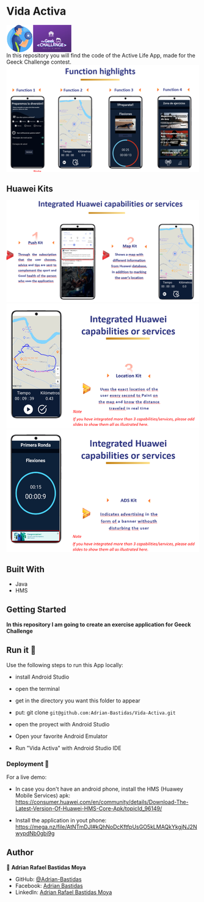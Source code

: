 # Vida Activa
<div style="display:flex">
<img src='ImagesReadme/ejercicio.png' width='70'>
<img src='ImagesReadme/GeeckLogo.png' width='100'>
</div>
In this repository you will find the code of the Active Life App, made for the Geeck Challenge contest.

<img src='ImagesReadme/highlights.png'>

## Huawei Kits
<img src='ImagesReadme/kit1.png'>
<img src='ImagesReadme/kit2.png'>
<img src='ImagesReadme/kit3.png'>




## Built With

- Java
- HMS

## Getting Started

**In this repository I am going to create an exercise application for Geeck Challenge**

## Run it 🔨

Use the following steps to run this App locally:
- install Android Studio

- open the terminal

- get in the directory you want this folder to appear

- put: git clone `git@github.com:Adrian-Bastidas/Vida-Activa.git`

- open the proyect with Android Studio

- Open your favorite Android Emulator

- Run "Vida Activa" with Android Studio IDE

### Deployment 👀

For a live demo:

- In case you don't have an android phone, install the HMS (Huawey Mobile Services) apk:
https://consumer.huawei.com/en/community/details/Download-The-Latest-Version-Of-Huawei-HMS-Core-Apk/topicId_96149/

- Install the application in yout phone:
https://mega.nz/file/AtNTmDJI#kQhNoDcKftfpUsGO5kLMAQkYkgjNJ2NwypdNb0gbi9g



## Author

👤 **Adrian Rafael Bastidas Moya**

- GitHub: [@Adrian-Bastidas](https://github.com/Adrian-Bastidas)
- Facebook: [Adrian Bastidas](https://www.facebook.com/rafdrian/)
- LinkedIn: [Adrian Rafael Bastidas Moya](https://www.linkedin.com/in/adrian-rafael-bastidas-moya-5b940419b/)
